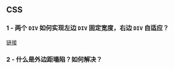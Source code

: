 ## CSS

### 1 - 两个 `DIV` 如何实现左边 `DIV` 固定宽度，右边 `DIV` 自适应？

[链接](https://lijiahao8898.github.io/question/)

### 2 - 什么是外边距塌陷？如何解决？